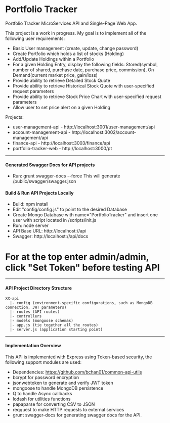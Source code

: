 # Portfolio Tracker

Portfolio Tracker MicroServices API and Single-Page Web App.

This project is a work in progress.  My goal is to implement all of the following user requirements:

* Basic User management (create, update, change password)
* Create Portfolio which holds a list of stocks (Holding)
* Add/Update Holdings within a Portfolio
* For a given Holding Entry, display the following fields: Stored(symbol, number of shared, purchase date, purchase price, commission), On Demand(current market price, gain/loss)
* Provide ability to retrieve Detailed Stock Quote
* Provide ability to retrieve Historical Stock Quote with user-specified request parameters
* Provide ability to retrieve Stock Price Chart with user-specified request parameters
* Allow user to set price alert on a given Holding

Projects:

* user-management-api - http://localhost:3001/user-management/api
* account-management-api - http://localhost:3002/account-management/api
* finance-api - http://localhost:3003/finance/api
* portfolio-tracker-web - http://localhost:3000/pt

---------------------------------------

#### Generated Swagger Docs for API projects ####
* Run: grunt swagger-docs --force
This will generate /public/swagger/swagger.json

#### Build & Run API Projects Locally ####
* Build: npm install
* Edit "config/config.js" to point to the desired Database
* Create Mongo Database with name="PortfolioTracker" and insert one user with script located in /scripts/init.js
* Run: node server
* API Base URL: http://localhost:<port>/<api-name>/api
* Swagger: http://localhost:<port>/<api-name>/api/docs 
# For at the top enter admin/admin, click "Set Token" before testing API

---------------------------------------

#### API Project Directory Structure ####
    XX-api
      |- config (environment-specific configurations, such as MongoDB connection, JWT parameters)
      |- routes (API routes)
      |- controllers
      |- models (mongoose schemas)
      |- app.js (tie together all the routes)
      |- server.js (application starting point)
  
---------------------------------------

#### Implementation Overview ####
This API is implemented with Express using Token-based security, the following support modules are used:
* Dependencies: https://github.com/bchan01/common-api-utils
* bcrypt for password encryption
* jsonwebtoken to generate and verify JWT token
* mongoose to handle MongoDB persistence
* Q to handle Async callbacks
* lodash for utilities functions
* papaparse for converting CSV to JSON
* reqquest to make HTTP requests to external services
* grunt swagger-docs for generating swagger docs for the API.


